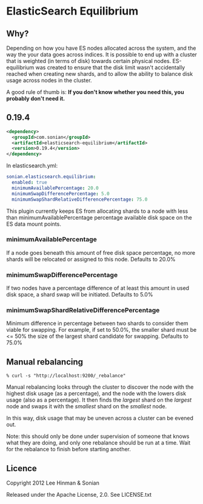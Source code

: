 # ElasticSearch Equilibrium

## Why?

Depending on how you have ES nodes allocated across the system, and
the way the your data goes across indices. It is possible to end up
with a cluster that is weighted (in terms of disk) towards certain
physical nodes. ES-equilibrium was created to ensure that the disk
limit wasn't accidentally reached when creating new shards, and to
allow the ability to balance disk usage across nodes in the cluster.

A good rule of thumb is: **If you don't know whether you need this,
you probably don't need it.**

## 0.19.4

```xml
<dependency>
  <groupId>com.sonian</groupId>
  <artifactId>elasticsearch-equilibrium</artifactId>
  <version>0.19.4</version>
</dependency>
```

In elasticsearch.yml:

```yaml
sonian.elasticsearch.equilibrium:
  enabled: true
  minimumAvailablePercentage: 20.0
  minimumSwapDifferencePercentage: 5.0
  minimumSwapShardRelativeDifferencePercentage: 75.0
```

This plugin currently keeps ES from allocating shards to a node with
less than minimumAvailablePercentage percentage available disk space
on the ES data mount points.

### minimumAvailablePercentage
If a node goes beneath this amount of free disk space percentage, no
more shards will be relocated or assigned to this node. Defaults to 20.0%

### minimumSwapDifferencePercentage
If two nodes have a percentage difference of at least this amount in
used disk space, a shard swap will be initiated. Defaults to 5.0%

### minimumSwapShardRelativeDifferencePercentage
Minimum difference in percentage between two shards to consider them
viable for swapping. For example, if set to 50.0%, the smaller shard
must be <= 50% the size of the largest shard candidate for swapping.
Defaults to 75.0%

## Manual rebalancing

```
% curl -s "http://localhost:9200/_rebalance"
```

Manual rebalancing looks through the cluster to discover the node with
the highest disk usage (as a percentage), and the node with the lowers
disk usage (also as a percentage). It then finds the *largest* shard on
the *largest* node and swaps it with the *smallest* shard on the
*smallest* node.

In this way, disk usage that may be uneven across a cluster can be
evened out.

Note: this should only be done under supervision of someone that knows
what they are doing, and only one rebalance should be run at a time.
Wait for the rebalance to finish before starting another.

## Licence

Copyright 2012 Lee Hinman & Sonian

Released under the Apache License, 2.0. See LICENSE.txt
